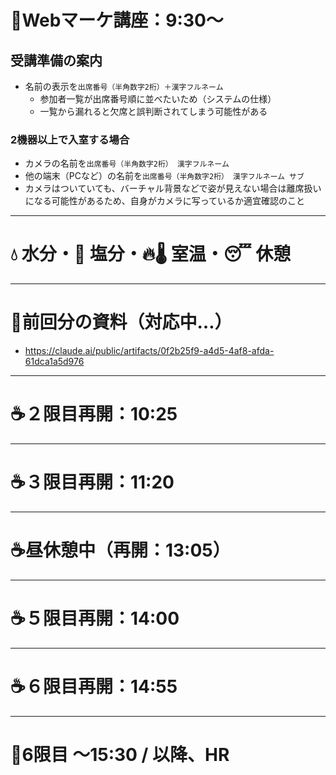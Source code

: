 # 📖Webマーケ講座：9:30〜
## 受講準備の案内
- 名前の表示を`出席番号（半角数字2桁）＋漢字フルネーム`
  - 参加者一覧が出席番号順に並べたいため（システムの仕様）
  - 一覧から漏れると欠席と誤判断されてしまう可能性がある

### 2機器以上で入室する場合
- カメラの名前を`出席番号（半角数字2桁） 漢字フルネーム`
- 他の端末（PCなど）の名前を`出席番号（半角数字2桁） 漢字フルネーム サブ`
- カメラはついていても、バーチャル背景などで姿が見えない場合は離席扱いになる可能性があるため、自身がカメラに写っているか適宜確認のこと

---

# 💧 水分・🧂 塩分・🔥🌡️ 室温・😴 休憩

---

# 👀前回分の資料（対応中…）
- https://claude.ai/public/artifacts/0f2b25f9-a4d5-4af8-afda-61dca1a5d976

---

# ☕２限目再開：10:25

---

# ☕３限目再開：11:20

---

# ☕昼休憩中（再開：13:05）

---

# ☕５限目再開：14:00

---

# ☕６限目再開：14:55

---

# 📖6限目 ～15:30 / 以降、HR

